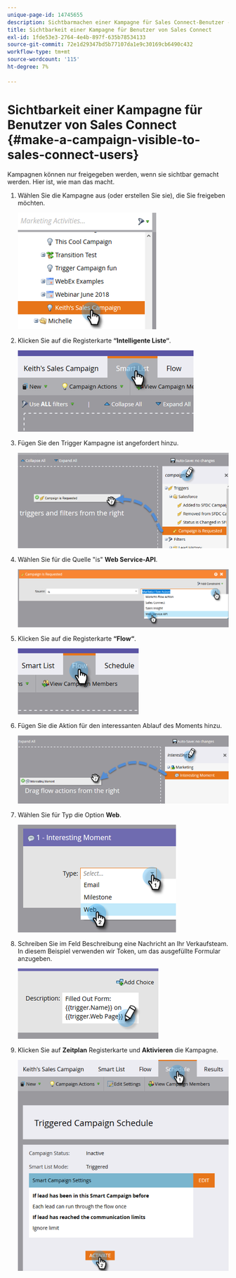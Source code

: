 ```yaml
---
unique-page-id: 14745655
description: Sichtbarmachen einer Kampagne für Sales Connect-Benutzer - Marketo Docs - Produktdokumentation
title: Sichtbarkeit einer Kampagne für Benutzer von Sales Connect
exl-id: 1fde53e3-2764-4e4b-897f-635b78534133
source-git-commit: 72e1d29347bd5b77107da1e9c30169cb6490c432
workflow-type: tm+mt
source-wordcount: '115'
ht-degree: 7%

---
```


# Sichtbarkeit einer Kampagne für Benutzer von Sales Connect {#make-a-campaign-visible-to-sales-connect-users}

Kampagnen können nur freigegeben werden, wenn sie sichtbar gemacht werden. Hier ist, wie man das macht.

1. Wählen Sie die Kampagne aus (oder erstellen Sie sie), die Sie freigeben möchten.

   ![](assets/one.png)

1. Klicken Sie auf die Registerkarte **“Intelligente Liste“**.

   ![](assets/two.png)

1. Fügen Sie den Trigger Kampagne ist angefordert hinzu.

   ![](assets/three.png)

1. Wählen Sie für die Quelle &quot;is&quot; **Web Service-API**.

   ![](assets/4.png)

1. Klicken Sie auf die Registerkarte **“Flow“**.

   ![](assets/five.png)

1. Fügen Sie die Aktion für den interessanten Ablauf des Moments hinzu.

   ![](assets/six.png)

1. Wählen Sie für Typ die Option **Web**.

   ![](assets/seven.png)

1. Schreiben Sie im Feld Beschreibung eine Nachricht an Ihr Verkaufsteam. In diesem Beispiel verwenden wir Token, um das ausgefüllte Formular anzugeben.

   ![](assets/eight.png)

1. Klicken Sie auf **Zeitplan** Registerkarte und **Aktivieren** die Kampagne.

   ![](assets/nine.png)
